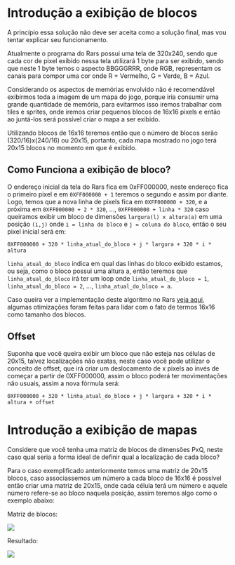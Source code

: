# Introdução a exibição de blocos

A princípio essa solução não deve ser aceita como a solução final, mas vou tentar explicar seu funcionamento.

Atualmente o programa do Rars possui uma tela de 320x240, sendo que cada cor de pixel exibido nessa tela utilizará 1 byte para ser exibido, sendo que neste 1 byte temos o aspecto BBGGGRRR, onde RGB, representam os canais para compor uma cor onde R = Vermelho, G = Verde, B = Azul.

Considerando os aspectos de memórias envolvido não é recomendável exibirmos toda a imagem de um mapa do jogo, porque iria consumir uma grande quantidade de memória, para evitarmos isso iremos trabalhar com tiles e sprites, onde iremos criar pequenos blocos de 16x16 pixels e então ao juntá-los será possível criar o mapa a ser exibido.

Utilizando blocos de 16x16 teremos então que o número de blocos serão (320/16)x(240/16) ou 20x15, portanto, cada mapa mostrado no jogo terá 20x15 blocos no momento em que é exibido.

## Como Funciona a exibição de bloco?

O endereço inicial da tela do Rars fica em 0xFF000000, neste endereço fica o primeiro pixel e em ```0XFF000000 + 1``` teremos o segundo e assim por diante. Logo, temos que a nova linha de pixels fica em ```0XFF000000 + 320```, e a próxima em ```0XFF000000 + 2 * 320```, ..., ```0XFF000000 + linha * 320``` caso queiramos exibir um bloco de dimensões ```largura(l) x altura(a)``` em uma posição ```(i,j)``` onde ```i = linha do bloco``` e ```j = coluna do bloco```, então o seu pixel inicial será em:

```
0XFF000000 + 320 * linha_atual_do_bloco + j * largura + 320 * i * altura
```

```linha_atual_do_bloco``` indica em qual das linhas do bloco exibido estamos, ou seja, como o bloco possui uma altura a, então teremos que ```linha_atual_do_bloco``` irá ter um loop onde ```linha_atual_do_bloco = 1```, ```linha_atual_do_bloco = 2```, ..., ```linha_atual_do_bloco = a```.

Caso queira ver a implementação deste algoritmo no Rars [veja aqui](https://github.com/uventura/oac-pokemon/commit/084e105225393eee9755fb119f166f19293c619b#diff-70b4420e73c383519f631737ef4cb31e83dd64c1b58fe28f7495322ad8ec779eR32), algumas otimizações foram feitas para lidar com o fato de termos 16x16 como tamanho dos blocos.

## Offset
Suponha que você queira exibir um bloco que não esteja nas células de 20x15, talvez localizações não exatas, neste caso você pode utilizar o conceito de offset, que irá criar um deslocamento de x pixels ao invés de começar a partir de 0XFF000000, assim o bloco poderá ter movimentações não usuais, assim a nova fórmula será:

```
0XFF000000 + 320 * linha_atual_do_bloco + j * largura + 320 * i * altura + offset
```

# Introdução a exibição de mapas

Considere que você tenha uma matriz de blocos de dimensões PxQ, neste caso qual seria a forma ideal de definir qual a localização de cada bloco?

Para o caso exemplificado anteriormente temos uma matriz de 20x15 blocos, caso associassemos um número a cada bloco de 16x16 é possível então criar uma matriz de 20x15, onde cada célula terá um número e aquele número refere-se ao bloco naquela posição, assim teremos algo como o exemplo abaixo:

Matriz de blocos:

<img src="images/map_solution1.png"/>

Resultado:

<img src="images/map_solution2.png"/>